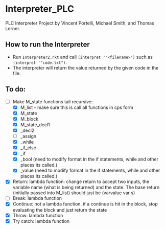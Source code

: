 # Interpreter_PLC
PLC Interpreter Project by Vincent Portelli, Michael Smith, and Thomas Lerner.

## How to run the Interpreter
* Run `Interpreter2.rkt` and call `(interpret '"<filename>")` such as `(interpret '"code.txt")`. 
* The interpreter will return the value returned by the given code in the file. 

## To do: 

- [ ] Make M_state functions tail recursive: 
	- [x] M_list - make sure this is call all functions in cps form
	- [x] M_state
	- [x] M_block
	- [x] M_state_decl1
	- [x] _decl2
	- [ ] _assign
	- [x] _while
	- [x] _if_else 
	- [x] _if 
	- [x] _bool (need to modify format in the if statements, while and other places its called.)
	- [x] _value (need to modify format in the if statements, while and other places its called.)

- [x] Return: lambda function: change return to accept two inputs, the variable name (what is being returned) and the state. The base return (initially passed into M_list) should just be (varvalue var s)
- [ ] Break: lambda function
- [x] Continue: not a lambda function. if a continue is hit in the block, stop evaluating the block and just return the state
- [x] Throw: lambda function
- [x] Try catch: lambda function
